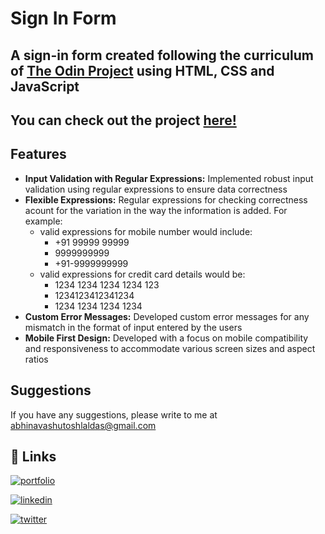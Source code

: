 # Sign In Form

## A sign-in form created following the curriculum of [The Odin Project](https://www.theodinproject.com/) using HTML, CSS and JavaScript

## You can check out the project [here!](https://laldasji.github.io/sign-in-form/)

## Features
- **Input Validation with Regular Expressions:** Implemented robust input validation using regular expressions to ensure data correctness
- **Flexible Expressions:** Regular expressions for checking correctness acount for the variation in the way the information is added. For example:
    - valid expressions for mobile number would include:
        - +91 99999 99999
        - 9999999999
        - +91-9999999999
    - valid expressions for credit card details would be:
        - 1234 1234 1234 1234 123
        - 1234123412341234
        - 1234 1234 1234 1234
- **Custom Error Messages:** Developed custom error messages for any mismatch in the format of input entered by the users
- **Mobile First Design:** Developed with a focus on mobile compatibility and responsiveness to accommodate various screen sizes and aspect ratios

## Suggestions
If you have any suggestions, please write to me at abhinavashutoshlaldas@gmail.com

## 🔗 Links
[![portfolio](https://img.shields.io/badge/my_portfolio-000?style=for-the-badge&logo=ko-fi&logoColor=white)](https://laldasji.github.io/dashboard/)

[![linkedin](https://img.shields.io/badge/linkedin-0A66C2?style=for-the-badge&logo=linkedin&logoColor=white)](https://www.linkedin.com/in/abhinavashutoshlaldas/)

[![twitter](https://img.shields.io/badge/twitter-1DA1F2?style=for-the-badge&logo=twitter&logoColor=white)](https://x.com/lal_das_ji)
